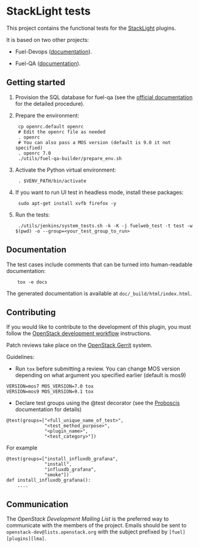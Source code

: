 # StackLight tests

This project contains the functional tests for the [StackLight](https://launchpad.net/lma-toolchain) plugins.

It is based on two other projects:

  * Fuel-Devops ([documentation](http://docs.fuel-infra.org/fuel-dev/devops.html)).

  * Fuel-QA ([documentation](https://docs.fuel-infra.org/fuel-qa/)).

## Getting started

1. Provision the SQL database for fuel-qa (see the [official
   documentation](https://docs.fuel-infra.org/fuel-dev/devops.html#configuring-database)
for the detailed procedure).
2. Prepare the environment:

        cp openrc.default openrc
        # Edit the openrc file as needed
        . openrc
        # You can also pass a MOS version (default is 9.0 it not specified)
        . openrc 7.0
        ./utils/fuel-qa-builder/prepare_env.sh

3. Activate the Python virtual environment:

        . $VENV_PATH/bin/activate

4. If you want to run UI test in headless mode, install these packages:

        sudo apt-get install xvfb firefox -y

5. Run the tests:

        ./utils/jenkins/system_tests.sh -k -K -j fuelweb_test -t test -w $(pwd) -o --group=<your_test_group_to_run>

## Documentation

The test cases include comments that can be turned into human-readable documentation:

        tox -e docs

The generated documentation is available at `doc/_build/html/index.html`.

## Contributing

If you would like to contribute to the development of this plugin,
you must follow the [OpenStack development workflow](
http://docs.openstack.org/infra/manual/developers.html#development-workflow)
instructions.

Patch reviews take place on the [OpenStack Gerrit](
https://review.openstack.org/#/q/status:open+project:openstack/fuel-plugin-lma-collector,n,z)
system.

Guidelines:

* Run `tox` before submitting a review. You can change MOS version depending on what argument you specified earlier (default is mos9)

```
VERSION=mos7 MOS_VERSION=7.0 tox
VERSION=mos9 MOS_VERSION=9.1 tox
```

* Declare test groups using the @test decorator (see the [Proboscis](https://pythonhosted.org/proboscis) documentation for details)

```
@test(groups=["<full_unique_name_of_test>",
              "<test_method_purpose>",
              "<plugin_name>",
              "<test_category>"])
```

 For example

```
@test(groups=["install_influxdb_grafana",
              "install",
              "influxdb_grafana",
              "smoke"])
def install_influxdb_grafana():
    ....
```

## Communication

The *OpenStack Development Mailing List* is the preferred way to communicate
with the members of the project.
Emails should be sent to `openstack-dev@lists.openstack.org` with the subject
prefixed by `[fuel][plugins][lma]`.
